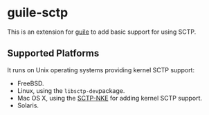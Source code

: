 # guile-sctp
This is an extension for [guile](https://www.gnu.org/software/guile/) to add basic support for
using SCTP.

## Supported Platforms
It runs on Unix operating systems providing kernel SCTP support:
* FreeBSD.
* Linux, using the `libsctp-dev`package.
* Mac OS X, using the [SCTP-NKE](https://github.com/sctplab/SCTP_NKE_ElCapitan) for adding kernel SCTP support.
* Solaris.

